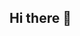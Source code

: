 ## Hi there 👋

<!--
**tilakkadlaskar/tilakkadlaskar** is a ✨ _special_ ✨ repository because its `README.md` (this file) appears on your GitHub profile.

Here are some ideas to get you started:

- 🔭 I’m currently working on resume parsing using ML
- 🌱 I’m currently learning Machine learning
- 💬 Ask me about full stack development
- 📫 How to reach me: tilakkadlaskar66@gmail.com
- 😄 Pronouns: He/Him 
-->
